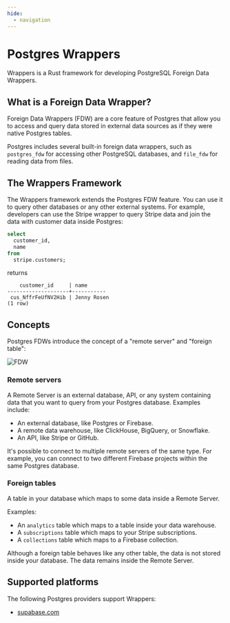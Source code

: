 ```yaml
---
hide:
  - navigation
---
```


# Postgres Wrappers

Wrappers is a Rust framework for developing PostgreSQL Foreign Data Wrappers.

## What is a Foreign Data Wrapper?

Foreign Data Wrappers (FDW) are a core feature of Postgres that allow you to access and query data stored in external data sources as if they were native Postgres tables.

Postgres includes several built-in foreign data wrappers, such as `postgres_fdw` for accessing other PostgreSQL databases, and `file_fdw` for reading data from files.

## The Wrappers Framework

The Wrappers framework extends the Postgres FDW feature. You can use it to query other databases or any other external systems. For example, developers can use the Stripe wrapper to query Stripe data and join the data with customer data inside Postgres:

```sql
select
  customer_id,
  name
from
  stripe.customers;
```

returns

```
    customer_id     | name
--------------------+-----------
 cus_NffrFeUfNV2Hib | Jenny Rosen
(1 row)
```

## Concepts

Postgres FDWs introduce the concept of a "remote server" and "foreign table":

![FDW](/wrappers/assets/fdw-light.png)

### Remote servers

A Remote Server is an external database, API, or any system containing data that you want to query from your Postgres database. Examples include:

- An external database, like Postgres or Firebase.
- A remote data warehouse, like ClickHouse, BigQuery, or Snowflake.
- An API, like Stripe or GitHub.

It's possible to connect to multiple remote servers of the same type. For example, you can connect to two different Firebase projects within the same Postgres database.

### Foreign tables

A table in your database which maps to some data inside a Remote Server.

Examples:

- An `analytics` table which maps to a table inside your data warehouse.
- A `subscriptions` table which maps to your Stripe subscriptions.
- A `collections` table which maps to a Firebase collection.

Although a foreign table behaves like any other table, the data is not stored inside your database. The data remains inside the Remote Server.

## Supported platforms

The following Postgres providers support Wrappers:

- [supabase.com](https://supabase.com)
